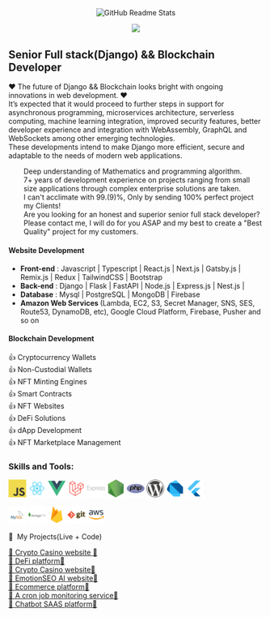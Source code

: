 <p align="center">
    <img width="100px" src="https://res.cloudinary.com/anuraghazra/image/upload/v1594908242/logo_ccswme.svg" align="center" alt="GitHub Readme Stats" />
</p>
<p align="center">
    <img src="https://github-profile-trophy.vercel.app/?username=BTC415&row=3&column=7&theme=gruvbox&margin-w=15&margin-h=15" />
</p>

## Senior Full stack(Django) && Blockchain Developer

❤️ The future of Django && Blockchain looks bright with ongoing innovations in web development. ❤️ <br>
It’s expected that it would proceed to further steps in support for asynchronous programming, microservices architecture, serverless computing, machine learning integration, improved security features, better developer experience and integration with WebAssembly, GraphQL and WebSockets among other emerging technologies.<br>
These developments intend to make Django more efficient, secure and adaptable to the needs of modern web applications.
<p style = "margin-left: 30px">
Deep understanding of Mathematics and programming algorithm.<br>
7+ years of development experience on projects ranging from small size applications through complex enterprise solutions are taken.<br>
I can't acclimate with 99.(9)%, Only by sending 100% perfect project my Clients!<br>
Are you looking for an honest and superior senior full stack developer?<br>
Please contact me, I will do for you ASAP and my best to create a "Best Quality" project for my customers.
</p>


#### Website Development
- <b>Front-end</b> : Javascript | Typescript | React.js | Next.js | Gatsby.js | Remix.js | Redux | TailwindCSS | Bootstrap
- <b>Back-end</b> : Django | Flask | FastAPI | Node.js | Express.js | Nest.js |
- <b>Database</b> : Mysql | PostgreSQL | MongoDB | Firebase
- <b>Amazon Web Services </b> (Lambda, EC2, S3, Secret Manager, SNS, SES, Route53, DynamoDB, etc), Google Cloud Platform, Firebase, Pusher and so on
#### Blockchain Development
👍 Cryptocurrency Wallets <br>
👍 Non-Custodial Wallets<br>
👍 NFT Minting Engines<br>
👍 Smart Contracts<br>
👍 NFT Websites<br>
👍 DeFi Solutions<br>
👍 dApp Development<br>
👍 NFT Marketplace Management<br>

### Skills and Tools:

<code><img height="35" src="https://raw.githubusercontent.com/github/explore/80688e429a7d4ef2fca1e82350fe8e3517d3494d/topics/javascript/javascript.png"></code>
<code><img height="35" src="https://raw.githubusercontent.com/github/explore/80688e429a7d4ef2fca1e82350fe8e3517d3494d/topics/react/react.png"></code>
<code><img height="35" src="https://raw.githubusercontent.com/github/explore/80688e429a7d4ef2fca1e82350fe8e3517d3494d/topics/vue/vue.png"></code>
<code><img height="35" src="https://raw.githubusercontent.com/github/explore/80688e429a7d4ef2fca1e82350fe8e3517d3494d/topics/laravel/laravel.png"></code>
<code><img height="35" src="https://raw.githubusercontent.com/github/explore/80688e429a7d4ef2fca1e82350fe8e3517d3494d/topics/express/express.png"></code>
<code><img height="35" src="https://raw.githubusercontent.com/github/explore/80688e429a7d4ef2fca1e82350fe8e3517d3494d/topics/nodejs/nodejs.png"></code>
<code><img height="35" src="https://raw.githubusercontent.com/github/explore/80688e429a7d4ef2fca1e82350fe8e3517d3494d/topics/php/php.png"></code>
<code><img height="35" src="https://raw.githubusercontent.com/github/explore/80688e429a7d4ef2fca1e82350fe8e3517d3494d/topics/wordpress/wordpress.png"></code>
<code><img height="35" src="https://raw.githubusercontent.com/github/explore/80688e429a7d4ef2fca1e82350fe8e3517d3494d/topics/dart/dart.png"></code>
<code><img height="35" src="https://raw.githubusercontent.com/github/explore/80688e429a7d4ef2fca1e82350fe8e3517d3494d/topics/flutter/flutter.png"></code>

<code><img height="35" src="https://raw.githubusercontent.com/github/explore/80688e429a7d4ef2fca1e82350fe8e3517d3494d/topics/mysql/mysql.png"></code>
<code><img height="35" src="https://raw.githubusercontent.com/github/explore/80688e429a7d4ef2fca1e82350fe8e3517d3494d/topics/mongodb/mongodb.png"></code>
<code><img height="35" src="https://raw.githubusercontent.com/github/explore/80688e429a7d4ef2fca1e82350fe8e3517d3494d/topics/firebase/firebase.png"></code>
<code><img height="35" src="https://raw.githubusercontent.com/github/explore/80688e429a7d4ef2fca1e82350fe8e3517d3494d/topics/git/git.png"></code>
<code><img height="35" src="https://raw.githubusercontent.com/github/explore/80688e429a7d4ef2fca1e82350fe8e3517d3494d/topics/aws/aws.png"></code>


<p>
🔱 &nbsp;My Projects(Live + Code) &nbsp;
</p>

<div>

  
 <a href="https://kira222.com">🌟 Crypto Casino website 🌟</a> <br>
  <a href="https://metablock.trade/">🌟 DeFi platform🌟</a> <br>
 <a href="https://1win.com">🌟 Crypto Casino website🌟</a> <br>
 <a href="#">🌟 EmotionSEO AI website🌟</a><br>
 <a href="https://saleor.io">🌟 Ecommerce platform🌟</a><br>
 <a href="https://healthchecks.io">🌟 A cron job monitoring service🌟</a><br>
 <a href="https://presbot.com">🌟 Chatbot SAAS platform🌟</a><br>

 

</div>
